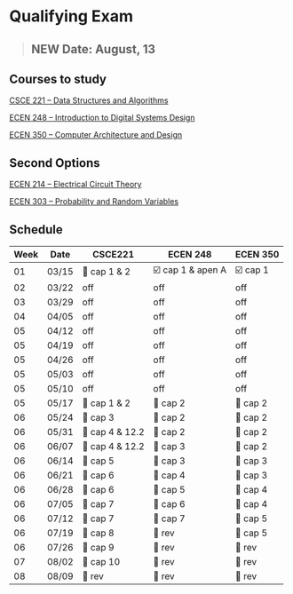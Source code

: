 # Qualifying Exam

> ## NEW Date: August, 13

## Courses to study

[CSCE 221 – Data Structures and Algorithms](./CSCE_221/index.md)

[ECEN 248 – Introduction to Digital Systems Design](./ECEN_248/index.md)

[ECEN 350 – Computer Architecture and Design](./ECEN_350/index.md)

## Second Options

[ECEN 214 – Electrical Circuit Theory](./ECEN_214/index.md)

[ECEN 303 – Probability and Random Variables](./ECEN_303/index.md)

## Schedule

| Week | Date |CSCE221 | ECEN 248 | ECEN 350|
|------|------|--------|----------|---------|
|01    |03/15 | :black_square_button: cap 1 & 2 | :ballot_box_with_check: cap 1 & apen A| :ballot_box_with_check: cap 1 | 
|02    |03/22 | off| off| off | 
|03    |03/29 | off| off| off | 
|04    |04/05 | off| off| off | 
|05    |04/12 | off| off| off | 
|05    |04/19 | off| off| off | 
|05    |04/26 | off| off| off | 
|05    |05/03 | off| off| off | 
|05    |05/10 | off| off| off | 
|05    |05/17 | :black_square_button: cap 1 & 2 | :black_square_button: cap 2| :black_square_button:  cap 2| 
|06    |05/24 | :black_square_button: cap 3 | :black_square_button: cap 2 | :black_square_button: cap 2 | 
|06    |05/31 | :black_square_button: cap 4 & 12.2 | :black_square_button: cap 2 | :black_square_button: cap 2 | 
|06    |06/07 | :black_square_button: cap 4 & 12.2 | :black_square_button: cap 3 | :black_square_button: cap 2 | 
|06    |06/14 | :black_square_button: cap 5 | :black_square_button: cap 3 | :black_square_button: cap 3 | 
|06    |06/21 | :black_square_button: cap 6 | :black_square_button: cap 4 | :black_square_button: cap 3 | 
|06    |06/28 | :black_square_button: cap 6 | :black_square_button: cap 5 | :black_square_button: cap 4 | 
|06    |07/05 | :black_square_button: cap 7 | :black_square_button: cap 6 | :black_square_button: cap 4 | 
|06    |07/12 | :black_square_button: cap 7 | :black_square_button: cap 7 | :black_square_button: cap 5 | 
|06    |07/19 | :black_square_button: cap 8 | :black_square_button: rev | :black_square_button: cap 5 | 
|06    |07/26 | :black_square_button: cap 9 | :black_square_button: rev | :black_square_button: rev | 
|07    |08/02 | :black_square_button: cap 10 | :black_square_button: rev | :black_square_button: rev | 
|08    |08/09 | :black_square_button: rev | :black_square_button: rev | :black_square_button: rev | 
